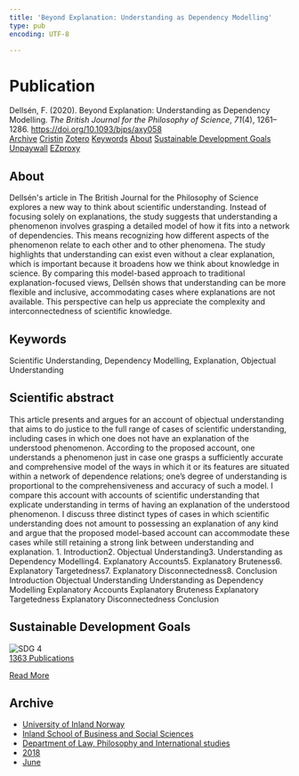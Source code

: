 ```yaml
---
title: 'Beyond Explanation: Understanding as Dependency Modelling'
type: pub
encoding: UTF-8

---
```

<h1>Publication</h1>
<article id="csl-bib-container-2HV95QVG" class="csl-bib-container">
  <div class="csl-bib-body"> <div class="csl-entry">Dellsén, F. (2020). Beyond Explanation: Understanding as Dependency Modelling. <i>The British Journal for the Philosophy of Science</i>, <i>71</i>(4), 1261–1286. <a href="https://doi.org/10.1093/bjps/axy058">https://doi.org/10.1093/bjps/axy058</a></div> </div>
  <div class="csl-bib-buttons">
    <a href="#taxonomy-article-2HV95QVG" alt="archive" class="csl-bib-button">Archive</a>
    <a href="https://app.cristin.no/results/show.jsf?id=1593923" alt="Cristin" class="csl-bib-button">Cristin</a>
    <a href="http://zotero.org/groups/5881554/items/2HV95QVG" alt="Zotero" class="csl-bib-button">Zotero</a>
    <a href="#keywords-article-2HV95QVG" alt="keywords" class="csl-bib-button">Keywords</a>
    <a href="#about-article-2HV95QVG" alt="about_pub" class="csl-bib-button">About</a>
    <a href="#sdg-article-2HV95QVG" alt="sdg" class="csl-bib-button">Sustainable Development Goals</a>
    <a href="https://doi.org/10.1093/bjps/axy058" alt="Unpaywall" class="csl-bib-button">Unpaywall</a>
    <a href="https://doi.org/10.1093/bjps/axy058" alt="EZproxy" class="csl-bib-button">EZproxy</a>
  </div>
  <div id="csl-bib-meta-container-2HV95QVG"></div>
</article>
<div id="csl-bib-meta-2HV95QVG" class="csl-bib-meta">
  <article id="about-article-2HV95QVG" class="about_pub-article">
    <h1>About</h1>
    Dellsén's article in The British Journal for the Philosophy of Science explores a new way to think about scientific understanding. Instead of focusing solely on explanations, the study suggests that understanding a phenomenon involves grasping a detailed model of how it fits into a network of dependencies. This means recognizing how different aspects of the phenomenon relate to each other and to other phenomena. The study highlights that understanding can exist even without a clear explanation, which is important because it broadens how we think about knowledge in science. By comparing this model-based approach to traditional explanation-focused views, Dellsén shows that understanding can be more flexible and inclusive, accommodating cases where explanations are not available. This perspective can help us appreciate the complexity and interconnectedness of scientific knowledge.
  </article>
  <article id="keywords-article-2HV95QVG" class="keywords-article">
    <h1>Keywords</h1>
    Scientific Understanding, Dependency Modelling, Explanation, Objectual Understanding
  </article>
  <article id="abstract-article-2HV95QVG" class="abstract-article">
    <h1>Scientific abstract</h1>
    This article presents and argues for an account of objectual understanding that aims to do justice to the full range of cases of scientific understanding, including cases in which one does not have an explanation of the understood phenomenon. According to the proposed account, one understands a phenomenon just in case one grasps a sufficiently accurate and comprehensive model of the ways in which it or its features are situated within a network of dependence relations; one’s degree of understanding is proportional to the comprehensiveness and accuracy of such a model. I compare this account with accounts of scientific understanding that explicate understanding in terms of having an explanation of the understood phenomenon. I discuss three distinct types of cases in which scientific understanding does not amount to possessing an explanation of any kind and argue that the proposed model-based account can accommodate these cases while still retaining a strong link between understanding and explanation. 1. Introduction2. Objectual Understanding3. Understanding as Dependency Modelling4. Explanatory Accounts5. Explanatory Bruteness6. Explanatory Targetedness7. Explanatory Disconnectedness8. Conclusion Introduction Objectual Understanding Understanding as Dependency Modelling Explanatory Accounts Explanatory Bruteness Explanatory Targetedness Explanatory Disconnectedness Conclusion
  </article>
  <article id="sdg-article-2HV95QVG" class="sdg-article">
    <h1>Sustainable Development Goals</h1>
    <div class="sdg-container"><div id="sdg4" class="sdg">
        <img src="{{< params subfolder >}}images/sdg/sdg04_en.png" class="image" alt="SDG 4">
        <div class="sdg-overlay">
          <a href="{{< params subfolder >}}en/archive/?sdg=4#archive" class="sdg-publication-count"><span>1363</span> Publications</a>
          <p><a href="https://sdgs.un.org/goals/goal4" class="sdg-read-more">Read More</a></p>
        </div>
      </div></div>
  </article>
  <article id="taxonomy-article-2HV95QVG" class="taxonomy-article">
    <h1>Archive</h1>
    <ul>
      <li><a href="{{< params subfolder >}}en/archive/?key=3DCRN523">University of Inland Norway</a></li>
      <li><a href="{{< params subfolder >}}en/archive/?key=DU8Q9LN9">Inland School of Business and Social Sciences</a></li>
      <li><a href="{{< params subfolder >}}en/archive/?key=ITYAG68H">Department of Law, Philosophy and International studies</a></li>
      <li><a href="{{< params subfolder >}}en/archive/?key=U76UGHNS">2018</a></li>
      <li><a href="{{< params subfolder >}}en/archive/?key=INNY6XQI">June</a></li>
    </ul>
  </article>
</div>
